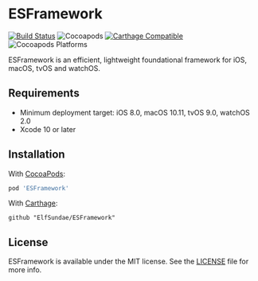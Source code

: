 # ESFramework

[![Build Status](https://github.com/ElfSundae/ESFramework/workflows/Build/badge.svg)](https://github.com/ElfSundae/ESFramework/actions)
![Cocoapods](https://img.shields.io/cocoapods/v/ESFramework)
[![Carthage Compatible](https://img.shields.io/badge/Carthage-compatible-4BC51D.svg?style=flat)](https://github.com/Carthage/Carthage)
![Cocoapods Platforms](https://img.shields.io/cocoapods/p/ESFramework)

ESFramework is an efficient, lightweight foundational framework for iOS, macOS, tvOS and watchOS.

## Requirements

- Minimum deployment target: iOS 8.0, macOS 10.11, tvOS 9.0, watchOS 2.0
- Xcode 10 or later

## Installation

With [CocoaPods](https://cocoapods.org):

```ruby
pod 'ESFramework'
```

With [Carthage](https://github.com/Carthage/Carthage):

```ogdl
github "ElfSundae/ESFramework"
```

## License

ESFramework is available under the MIT license. See the [LICENSE](LICENSE) file for more info.
